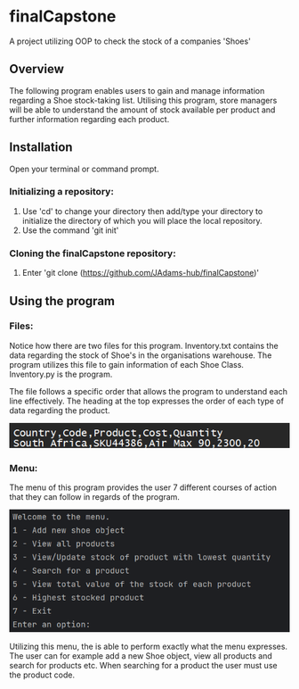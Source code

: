 # finalCapstone
A project utilizing OOP to check the stock of a companies 'Shoes'

## Overview
The following program enables users to gain and manage information regarding a Shoe stock-taking list.
Utilising this program, store managers will be able to understand the amount of stock available per product and further information regarding each product.



## Installation
Open your terminal or command prompt.
### Initializing a repository:
1) Use 'cd' to change your directory then add/type your directory to initialize the directory of which you will place the local repository.
2) Use the command 'git init'
### Cloning the finalCapstone repository:
1) Enter 'git clone (https://github.com/JAdams-hub/finalCapstone)'

## Using the program
### Files:
Notice how there are two files for this program.
Inventory.txt contains the data regarding the stock of Shoe's in the organisations warehouse. The program utilizes this file to gain information of each Shoe Class.
Inventory.py is the program.

The file follows a specific order that allows the program to understand each line effectively. The heading at the top expresses the order of each type of data regarding the product.

![inventoryText.png](inventoryText.png)

### Menu:
The menu of this program provides the user 7 different courses of action that they can follow in regards of the program.

![ProgramMenu.png](ProgramMenu.png)

Utilizing this menu, the is able to perform exactly what the menu expresses. The user can for example add a new Shoe object, view all products and search for products etc.
When searching for a product the user must use the product code. 